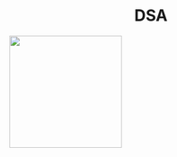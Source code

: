 <p align="center">
   <h1 align="center">DSA</h1>
  <img width="200" src="http://clipart-library.com/images_k/python-logo-transparent/python-logo-transparent-7.png">
</p>
